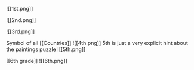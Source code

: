 ![[1st.png]]

![[2nd.png]]

![[3rd.png]]

Symbol of all [[Countries]]
![[4th.png]]
5th is just a very explicit hint about the paintings puzzle
![[5th.png]]

[[6th grade]]
![[6th.png]]